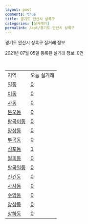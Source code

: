 ```yaml
---
layout: post
comments: true
title: 경기도 안산시 상록구
categories: [실거래가]
permalink: /apt/경기도 안산시 상록구
---
```


경기도 안산시 상록구 실거래 정보

2021년 07월 05일 등록된 실거래 정보: 0건

<script type="text/javascript">
  google.charts.load('current', {'packages':['corechart']});
  google.charts.setOnLoadCallback(drawChart);

  function drawChart() {
    var data = google.visualization.arrayToDataTable([['거래일', '매매', '전월세', '전매'], ['20-07', 217, 299, 27], ['20-08', 206, 314, 25], ['20-09', 186, 307, 22], ['20-10', 240, 274, 21], ['20-11', 317, 258, 22], ['20-12', 338, 259, 21], ['21-01', 669, 275, 14], ['21-02', 412, 371, 4], ['21-03', 276, 333, 5], ['21-04', 213, 213, 0], ['21-05', 199, 161, 0], ['21-06', 102, 146, 0], ['21-07', 0, 2, 0]]);

    var options = {
      title: '최근 유형별 거래량 추이',
      legend: { position: 'bottom' }
    };

    var chart = new google.visualization.LineChart(document.getElementById('columnchart_material'));
    chart.draw(data, (options));
  }
</script>

<div id="columnchart_material" style="width: 95%; margin-left: -35px"></div>
<br>
<table class="sortable">
  <tr>
    <td>지역</td>
    <td>오늘 실거래</td>
  </tr>

  
  <tr class="item">
    <td><a href="경기도 안산시 상록구 일동">일동</a></td>
    <td><a href="경기도 안산시 상록구 일동">0</a></td>
  </tr>
    

  <tr class="item">
    <td><a href="경기도 안산시 상록구 이동">이동</a></td>
    <td><a href="경기도 안산시 상록구 이동">0</a></td>
  </tr>
    

  <tr class="item">
    <td><a href="경기도 안산시 상록구 사동">사동</a></td>
    <td><a href="경기도 안산시 상록구 사동">0</a></td>
  </tr>
    

  <tr class="item">
    <td><a href="경기도 안산시 상록구 본오동">본오동</a></td>
    <td><a href="경기도 안산시 상록구 본오동">0</a></td>
  </tr>
    

  <tr class="item">
    <td><a href="경기도 안산시 상록구 팔곡이동">팔곡이동</a></td>
    <td><a href="경기도 안산시 상록구 팔곡이동">0</a></td>
  </tr>
    

  <tr class="item">
    <td><a href="경기도 안산시 상록구 양상동">양상동</a></td>
    <td><a href="경기도 안산시 상록구 양상동">0</a></td>
  </tr>
    

  <tr class="item">
    <td><a href="경기도 안산시 상록구 부곡동">부곡동</a></td>
    <td><a href="경기도 안산시 상록구 부곡동">0</a></td>
  </tr>
    

  <tr class="item">
    <td><a href="경기도 안산시 상록구 성포동">성포동</a></td>
    <td><a href="경기도 안산시 상록구 성포동">1</a></td>
  </tr>
    

  <tr class="item">
    <td><a href="경기도 안산시 상록구 월피동">월피동</a></td>
    <td><a href="경기도 안산시 상록구 월피동">0</a></td>
  </tr>
    

  <tr class="item">
    <td><a href="경기도 안산시 상록구 팔곡일동">팔곡일동</a></td>
    <td><a href="경기도 안산시 상록구 팔곡일동">0</a></td>
  </tr>
    

  <tr class="item">
    <td><a href="경기도 안산시 상록구 건건동">건건동</a></td>
    <td><a href="경기도 안산시 상록구 건건동">0</a></td>
  </tr>
    

  <tr class="item">
    <td><a href="경기도 안산시 상록구 사사동">사사동</a></td>
    <td><a href="경기도 안산시 상록구 사사동">0</a></td>
  </tr>
    

  <tr class="item">
    <td><a href="경기도 안산시 상록구 수암동">수암동</a></td>
    <td><a href="경기도 안산시 상록구 수암동">0</a></td>
  </tr>
    

  <tr class="item">
    <td><a href="경기도 안산시 상록구 장상동">장상동</a></td>
    <td><a href="경기도 안산시 상록구 장상동">0</a></td>
  </tr>
    

  <tr class="item">
    <td><a href="경기도 안산시 상록구 장하동">장하동</a></td>
    <td><a href="경기도 안산시 상록구 장하동">0</a></td>
  </tr>
    


</table>


    